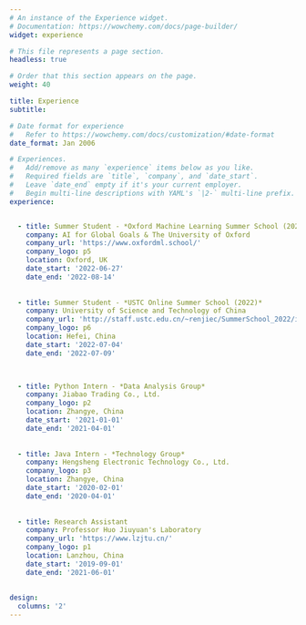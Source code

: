 ```yaml
---
# An instance of the Experience widget.
# Documentation: https://wowchemy.com/docs/page-builder/
widget: experience

# This file represents a page section.
headless: true

# Order that this section appears on the page.
weight: 40

title: Experience
subtitle:

# Date format for experience
#   Refer to https://wowchemy.com/docs/customization/#date-format
date_format: Jan 2006

# Experiences.
#   Add/remove as many `experience` items below as you like.
#   Required fields are `title`, `company`, and `date_start`.
#   Leave `date_end` empty if it's your current employer.
#   Begin multi-line descriptions with YAML's `|2-` multi-line prefix.
experience:


  - title: Summer Student - *Oxford Machine Learning Summer School (2022)*
    company: AI for Global Goals & The University of Oxford
    company_url: 'https://www.oxfordml.school/'
    company_logo: p5
    location: Oxford, UK 
    date_start: '2022-06-27'
    date_end: '2022-08-14'
    
      
  - title: Summer Student - *USTC Online Summer School (2022)*
    company: University of Science and Technology of China
    company_url: 'http://staff.ustc.edu.cn/~renjiec/SummerSchool_2022/index.html'
    company_logo: p6
    location: Hefei, China
    date_start: '2022-07-04'
    date_end: '2022-07-09'
      


  - title: Python Intern - *Data Analysis Group*
    company: Jiabao Trading Co., Ltd.
    company_logo: p2
    location: Zhangye, China
    date_start: '2021-01-01'
    date_end: '2021-04-01'
        
        
  - title: Java Intern - *Technology Group*
    company: Hengsheng Electronic Technology Co., Ltd. 
    company_logo: p3
    location: Zhangye, China
    date_start: '2020-02-01'
    date_end: '2020-04-01'
          
        
  - title: Research Assistant
    company: Professor Huo Jiuyuan's Laboratory
    company_url: 'https://www.lzjtu.cn/'
    company_logo: p1
    location: Lanzhou, China
    date_start: '2019-09-01'
    date_end: '2021-06-01'
  
  
design:
  columns: '2'
---
```

